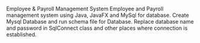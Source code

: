 Employee & Payroll Management System
Employee and Payroll management system using Java, JavaFX and MySql for database.
Create Mysql Database and run schema file for Database.
Replace database name and password in SqlConnect class and other places where connection is established.

